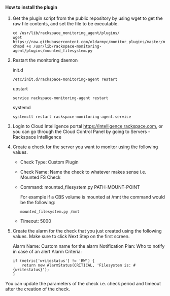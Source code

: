 
#### How to install the plugin

1. Get the plugin script from the public repository by using wget to get the raw file contents, and set the file to be executable.
    ```
    cd /usr/lib/rackspace_monitoring_agent/plugins/
    wget https://raw.githubusercontent.com/oldarmyc/monitor_plugins/master/mounted_filesystem.py
    chmod +x /usr/lib/rackspace-monitoring-agent/plugins/mounted_filesystem.py
    ```

2. Restart the monitoring daemon

    init.d
    ```
    /etc/init.d/rackspace-monitoring-agent restart
    ```

    upstart
    ```
    service rackspace-monitoring-agent restart
    ```

    systemd
    ```
    systemctl restart rackspace-monitoring-agent.service
    ```

3. Login to Cloud Intelligence portal https://intelligence.rackspace.com, or you can go through the Cloud Control Panel by going to Servers - Rackspace Intelligence

4. Create a check for the server you want to monitor using the following values.

    * Check Type: Custom Plugin
    * Check Name: Name the check to whatever makes sense i.e. Mounted FS Check
    * Command: mounted_filesystem.py PATH-MOUNT-POINT

      For example if a CBS volume is mounted at /mnt the command would be the following:

      ```
      mounted_filesystem.py /mnt
      ```

    * Timeout: 5000


5. Create the alarm for the check that you just created using the following values. Make sure to click Next Step on the first screen.

    Alarm Name: Custom name for the alarm
    Notification Plan: Who to notify in case of an alert
    Alarm Criteria:
    ```
    if (metric['writestatus'] != 'RW') {
        return new AlarmStatus(CRITICAL, 'Filesystem is: #{writestatus}');
    }
    ```

You can update the parameters of the check i.e. check period and timeout after the creation of the check.
